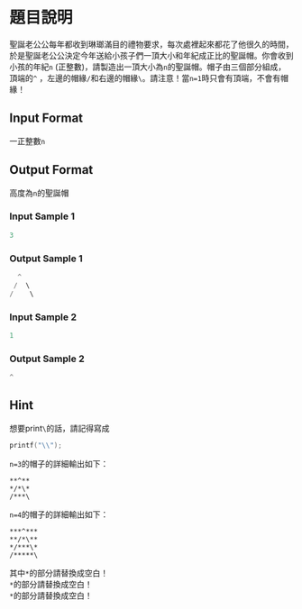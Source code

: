 # 題目說明
聖誕老公公每年都收到琳瑯滿目的禮物要求，每次處裡起來都花了他很久的時間，於是聖誕老公公決定今年送給小孩子們一頂大小和年紀成正比的聖誕帽。你會收到小孩的年紀`n` (正整數)，請製造出一頂大小為`n`的聖誕帽。帽子由三個部分組成，頂端的`^` ，左邊的帽緣`/`和右邊的帽緣`\`。請注意！當`n=1`時只會有頂端，不會有帽緣！

## Input Format
一正整數`n`

## Output Format
高度為`n`的聖誕帽

### Input Sample 1
```c
3
```

### Output Sample 1
```c
  ^
 /  \
/    \
```

### Input Sample 2
```c
1
```

### Output Sample 2
```c
^
```

## Hint
想要print`\`的話，請記得寫成
```c
printf("\\");
```

`n=3`的帽子的詳細輸出如下：
```
**^**
*/*\*
/***\
```
`n=4`的帽子的詳細輸出如下：
```
***^***
**/*\**
*/***\*
/*****\
```
其中`*`的部分請替換成空白！<br>
`*`的部分請替換成空白！<br>
`*`的部分請替換成空白！<br>
